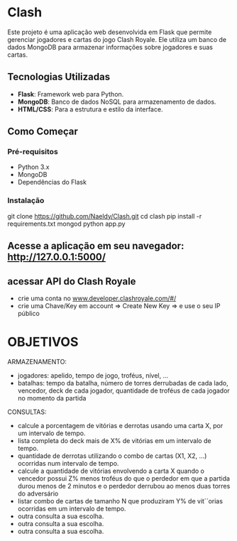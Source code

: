 # Clash

Este projeto é uma aplicação web desenvolvida em Flask que permite gerenciar jogadores e cartas do jogo Clash Royale. 
Ele utiliza um banco de dados MongoDB para armazenar informações sobre jogadores e suas cartas.


## Tecnologias Utilizadas

- **Flask**: Framework web para Python.
- **MongoDB**: Banco de dados NoSQL para armazenamento de dados.
- **HTML/CSS**: Para a estrutura e estilo da interface.

## Como Começar

### Pré-requisitos

- Python 3.x
- MongoDB
- Dependências do Flask

### Instalação

git clone https://github.com/Naeldy/Clash.git
cd clash
pip install -r requirements.txt
mongod
python app.py

## Acesse a aplicação em seu navegador: http://127.0.0.1:5000/

## acessar API do Clash Royale
- crie uma conta no www.developer.clashroyale.com/#/
- crie uma Chave/Key em account => Create New Key => e use o seu IP público





# OBJETIVOS

ARMAZENAMENTO:
- jogadores: apelido, tempo de jogo, troféus, nível, ...
- batalhas: tempo da batalha, número de torres derrubadas de cada lado, vencedor, deck de cada jogador, quantidade de troféus de cada jogador no momento da partida

CONSULTAS:
- calcule a porcentagem de vitórias e derrotas usando uma carta X, por um intervalo de tempo.
- lista completa do deck mais de X% de vitórias em um intervalo de tempo.
- quantidade de derrotas utilizando o combo de cartas (X1, X2, ...) ocorridas num intervalo de tempo.
- calcule a quantidade de vitórias envolvendo a carta X quando o vencedor possui Z% menos troféus do que o perdedor em que a partida durou menos de 2 minutos e o perdedor derrubou ao menos duas torres do adversário
- listar combo de cartas de tamanho N que produziram Y% de vit´´orias ocorridas em um intervalo de tempo.
- outra consulta a sua escolha.
- outra consulta a sua escolha.
- outra consulta a sua escolha.


